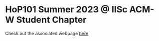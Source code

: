 # HoP101 Summer 2023 @ IISc ACM-W Student Chapter

Check out the associated webpage [here](https://hop101.mrigank.in/pages/summer23/).
